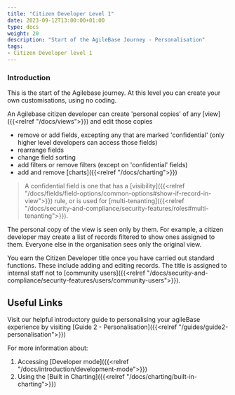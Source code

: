```yaml
---
title: "Citizen Developer Level 1"
date: 2023-09-12T13:00:00+01:00
type: docs
weight: 20
description: "Start of the AgileBase Journey - Personalisation"
tags:
- Citizen Developer level 1
---
```


### Introduction
This is the start of the Agilebase journey. At this level you can create your own customisations, using no coding. 
 
An Agilebase citizen developer can create 'personal copies' of any [view]({{<relref "/docs/views">}}) and edit those copies
* remove or add fields, excepting any that are marked 'confidential' (only higher level developers can access those fields)
* rearrange fields
* change field sorting
* add filters or remove filters (except on 'confidential' fields)
* add and remove [charts]({{<relref "/docs/charting">}})

> A confidential field is one that has a [visibility]({{<relref "/docs/fields/field-options/common-options#show-if-record-in-view">}}) rule, or is used for [multi-tenanting]({{<relref "/docs/security-and-compliance/security-features/roles#multi-tenanting">}}).

The personal copy of the view is seen only by them. For example, a citizen developer may create a list of records filtered to show ones assigned to them. Everyone else in the organisation sees only the original view.

You earn the Citizen Developer title once you have carried out standard functions. These include adding and editing records. The title is assigned to internal staff not to [community users]({{<relref "/docs/security-and-compliance/security-features/users/community-users">}}).

## Useful Links
Visit our helpful introductory guide to personalising your agileBase experience by visiting [Guide 2 - Personalisation]({{<relref "/guides/guide2-personalisation">}})

For more information about:
1. Accessing [Developer mode]({{<relref "/docs/introduction/development-mode">}})	
2. Using the [Built in Charting]({{<relref "/docs/charting/built-in-charting">}})
